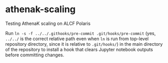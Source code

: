# athenak-scaling
Testing AthenaK scaling on ALCF Polaris

Run `ln -s -f ../../.githooks/pre-commit .git/hooks/pre-commit` (yes, `../../` is the correct relative path even when `ln` is run from top-level repository directory, since it is relative to `.git/hooks/`) in the main directory of the repository to install a hook that clears Jupyter notebook outputs before committing changes.
